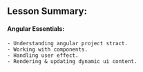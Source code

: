 ## Lesson Summary:

#### Angular Essentials:

    - Understanding angular project stract.
    - Working with components.
    - Handling user effect.
    - Rendering & updating dynamic ui content.
